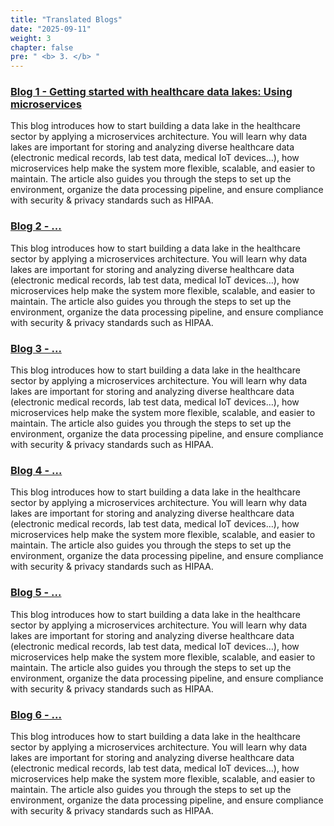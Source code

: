 ```yaml
---
title: "Translated Blogs"
date: "2025-09-11"
weight: 3
chapter: false
pre: " <b> 3. </b> "
---
```



###  [Blog 1 - Getting started with healthcare data lakes: Using microservices](3.1-Blog1/)
This blog introduces how to start building a data lake in the healthcare sector by applying a microservices architecture. You will learn why data lakes are important for storing and analyzing diverse healthcare data (electronic medical records, lab test data, medical IoT devices…), how microservices help make the system more flexible, scalable, and easier to maintain. The article also guides you through the steps to set up the environment, organize the data processing pipeline, and ensure compliance with security & privacy standards such as HIPAA.

###  [Blog 2 - ...](3.2-Blog2/)
This blog introduces how to start building a data lake in the healthcare sector by applying a microservices architecture. You will learn why data lakes are important for storing and analyzing diverse healthcare data (electronic medical records, lab test data, medical IoT devices…), how microservices help make the system more flexible, scalable, and easier to maintain. The article also guides you through the steps to set up the environment, organize the data processing pipeline, and ensure compliance with security & privacy standards such as HIPAA.

###  [Blog 3 - ...](3.3-Blog3/)
This blog introduces how to start building a data lake in the healthcare sector by applying a microservices architecture. You will learn why data lakes are important for storing and analyzing diverse healthcare data (electronic medical records, lab test data, medical IoT devices…), how microservices help make the system more flexible, scalable, and easier to maintain. The article also guides you through the steps to set up the environment, organize the data processing pipeline, and ensure compliance with security & privacy standards such as HIPAA.

###  [Blog 4 - ...](3.4-Blog4/)
This blog introduces how to start building a data lake in the healthcare sector by applying a microservices architecture. You will learn why data lakes are important for storing and analyzing diverse healthcare data (electronic medical records, lab test data, medical IoT devices…), how microservices help make the system more flexible, scalable, and easier to maintain. The article also guides you through the steps to set up the environment, organize the data processing pipeline, and ensure compliance with security & privacy standards such as HIPAA.

###  [Blog 5 - ...](3.5-Blog5/)
This blog introduces how to start building a data lake in the healthcare sector by applying a microservices architecture. You will learn why data lakes are important for storing and analyzing diverse healthcare data (electronic medical records, lab test data, medical IoT devices…), how microservices help make the system more flexible, scalable, and easier to maintain. The article also guides you through the steps to set up the environment, organize the data processing pipeline, and ensure compliance with security & privacy standards such as HIPAA.

###  [Blog 6 - ...](3.6-Blog6/)
This blog introduces how to start building a data lake in the healthcare sector by applying a microservices architecture. You will learn why data lakes are important for storing and analyzing diverse healthcare data (electronic medical records, lab test data, medical IoT devices…), how microservices help make the system more flexible, scalable, and easier to maintain. The article also guides you through the steps to set up the environment, organize the data processing pipeline, and ensure compliance with security & privacy standards such as HIPAA.
